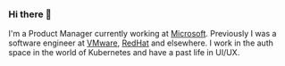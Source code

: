### Hi there 👋

I'm a Product Manager currently working at [Microsoft](https://microsoft.com). Previously I was a software engineer at [VMware](https://www.vmware.com/), [RedHat](https://www.redhat.com/en) and elsewhere.  I work in the auth space in the world of Kubernetes and have a past life in UI/UX.


<!--
**benjaminapetersen/benjaminapetersen** is a ✨ _special_ ✨ repository because its `README.md` (this file) appears on your GitHub profile.

Here are some ideas to get you started:

- 🔭 I’m currently working on ...
- 🌱 I’m currently learning ...
- 👯 I’m looking to collaborate on ...
- 🤔 I’m looking for help with ...
- 💬 Ask me about ...
- 📫 How to reach me: ...
- 😄 Pronouns: ...
- ⚡ Fun fact: ...
-->
